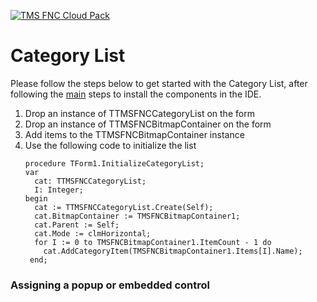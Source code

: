 <a href="http://www.tmssoftware.com/site/tmsfncuipack.asp"><img src="https://tmssoftware.com/site/img/github/tmsfncuipack.png" title="TMS FNC UI Pack" alt="TMS FNC Cloud Pack"></a>
# Category List #
Please follow the steps below to get started with the Category List, after following the <a href="https://github.com/tmssoftware/TMS-FNC-UI-Pack/blob/master/README.md">main</a> steps to install the components in the IDE.
<ol>
  <li>Drop an instance of TTMSFNCCategoryList on the form</li>  
  <li>Drop an instance of TTMSFNCBitmapContainer on the form</li>
  <li>Add items to the TTMSFNCBitmapContainer instance</li>
  <li>Use the following code to initialize the list</li>
  
  ```delphi
  procedure TForm1.InitializeCategoryList;
  var
    cat: TTMSFNCCategoryList;
    I: Integer;
  begin
    cat := TTMSFNCCategoryList.Create(Self);
    cat.BitmapContainer := TMSFNCBitmapContainer1;
    cat.Parent := Self;
    cat.Mode := clmHorizontal;
    for I := 0 to TMSFNCBitmapContainer1.ItemCount - 1 do
      cat.AddCategoryItem(TMSFNCBitmapContainer1.Items[I].Name);
   end;
  ``` 
</ol>

### Assigning a popup or embedded control ###
